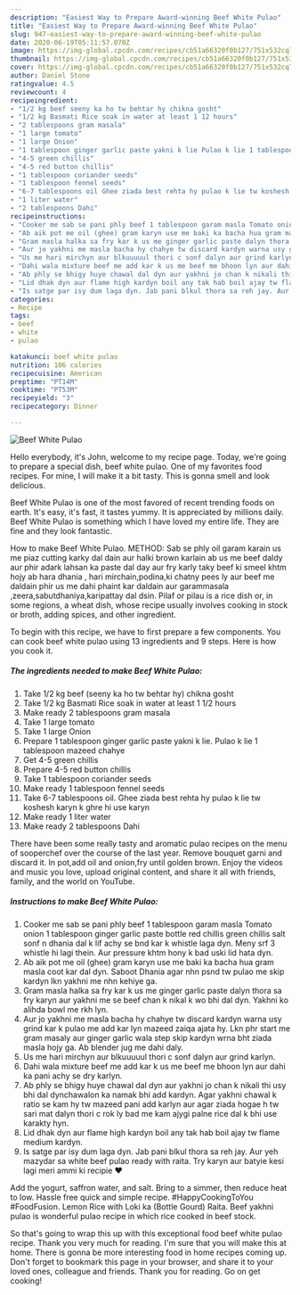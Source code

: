 ```yaml
---
description: "Easiest Way to Prepare Award-winning Beef White Pulao"
title: "Easiest Way to Prepare Award-winning Beef White Pulao"
slug: 947-easiest-way-to-prepare-award-winning-beef-white-pulao
date: 2020-06-19T05:11:57.070Z
image: https://img-global.cpcdn.com/recipes/cb51a66320f0b127/751x532cq70/beef-white-pulao-recipe-main-photo.jpg
thumbnail: https://img-global.cpcdn.com/recipes/cb51a66320f0b127/751x532cq70/beef-white-pulao-recipe-main-photo.jpg
cover: https://img-global.cpcdn.com/recipes/cb51a66320f0b127/751x532cq70/beef-white-pulao-recipe-main-photo.jpg
author: Daniel Stone
ratingvalue: 4.5
reviewcount: 4
recipeingredient:
- "1/2 kg beef seeny ka ho tw behtar hy chikna gosht"
- "1/2 kg Basmati Rice soak in water at least 1 12 hours"
- "2 tablespoons gram masala"
- "1 large tomato"
- "1 large Onion"
- "1 tablespoon ginger garlic paste yakni k lie Pulao k lie 1 tablespoon mazeed chahye"
- "4-5 green chillis"
- "4-5 red button chillis"
- "1 tablespoon coriander seeds"
- "1 tablespoon fennel seeds"
- "6-7 tablespoons oil Ghee ziada best rehta hy pulao k lie tw koshesh karyn k ghre hi use karyn"
- "1 liter water"
- "2 tablespoons Dahi"
recipeinstructions:
- "Cooker me sab se pani phly beef 1 tablespoon garam masla Tomato onion 1 tablespoon ginger garlic paste bottle red chillis green chillis salt sonf n dhania dal k lif achy se bnd kar k whistle laga dyn. Meny srf 3 whistle hi lagi thein. Aur pressure khtm hony k bad uski lid hata dyn."
- "Ab aik pot me oil (ghee) gram karyn use me baki ka bacha hua gram masla coot kar dal dyn. Saboot Dhania agar nhn psnd tw pulao me skip kardyn lkn yakhni me nhn kehiye ga."
- "Gram masla halka sa fry kar k us me ginger garlic paste dalyn thora sa fry karyn aur yakhni me se beef chan k nikal k wo bhi dal dyn. Yakhni ko alihda bowl me rkh lyn."
- "Aur jo yakhni me masla bacha hy chahye tw discard kardyn warna usy grind kar k pulao me add kar lyn mazeed zaiqa ajata hy. Lkn phr start me gram masaly aur ginger garlic wala step skip kardyn wrna bht ziada masla hojy ga. Ab blender jug me dahi daly."
- "Us me hari mirchyn aur blkuuuuul thori c sonf dalyn aur grind karlyn."
- "Dahi wala mixture beef me add kar k us me beef me bhoon lyn aur dahi ka pani achy se dry karlyn."
- "Ab phly se bhigy huye chawal dal dyn aur yakhni jo chan k nikali thi usy bhi dal dynchawalon ka namak bhi add kardyn. Agar yakhni chawal k ratio se kam hy tw mazeed pani add karlyn aur agar ziada hogae h tw sari mat dalyn thori c rok ly bad me kam ajygi palne rice dal k bhi use karakty hyn."
- "Lid dhak dyn aur flame high kardyn boil any tak hab boil ajay tw flame medium kardyn."
- "Is satge par isy dum laga dyn. Jab pani blkul thora sa reh jay. Aur yeh mazydar sa white beef pulao ready with raita. Try karyn aur batyie kesi lagi meri ammi ki recipie ♥️"
categories:
- Recipe
tags:
- beef
- white
- pulao

katakunci: beef white pulao 
nutrition: 106 calories
recipecuisine: American
preptime: "PT14M"
cooktime: "PT53M"
recipeyield: "3"
recipecategory: Dinner

---
```



![Beef White Pulao](https://img-global.cpcdn.com/recipes/cb51a66320f0b127/751x532cq70/beef-white-pulao-recipe-main-photo.jpg)

Hello everybody, it's John, welcome to my recipe page. Today, we're going to prepare a special dish, beef white pulao. One of my favorites food recipes. For mine, I will make it a bit tasty. This is gonna smell and look delicious.

Beef White Pulao is one of the most favored of recent trending foods on earth. It's easy, it's fast, it tastes yummy. It is appreciated by millions daily. Beef White Pulao is something which I have loved my entire life. They are fine and they look fantastic.

How to make Beef White Pulao. METHOD: Sab se phly oil garam karain us me piaz cutting karky dal dain aur halki brown karlain ab us me beef daldy aur phir adark lahsan ka paste dal day aur fry karly taky beef ki smeel khtm hojy ab hara dhania , hari mirchain,podina,ki chatny pees ly aur beef me daldain phir us me dahi phaint kar daldain aur garammasala ,zeera,sabutdhaniya,karipattay dal dsin. Pilaf or pilau is a rice dish or, in some regions, a wheat dish, whose recipe usually involves cooking in stock or broth, adding spices, and other ingredient.


To begin with this recipe, we have to first prepare a few components. You can cook beef white pulao using 13 ingredients and 9 steps. Here is how you cook it.

<!--inarticleads1-->

##### The ingredients needed to make Beef White Pulao:

1. Take 1/2 kg beef (seeny ka ho tw behtar hy) chikna gosht
1. Take 1/2 kg Basmati Rice soak in water at least 1 1/2 hours
1. Make ready 2 tablespoons gram masala
1. Take 1 large tomato
1. Take 1 large Onion
1. Prepare 1 tablespoon ginger garlic paste yakni k lie. Pulao k lie 1 tablespoon mazeed chahye
1. Get 4-5 green chillis
1. Prepare 4-5 red button chillis
1. Take 1 tablespoon coriander seeds
1. Make ready 1 tablespoon fennel seeds
1. Take 6-7 tablespoons oil. Ghee ziada best rehta hy pulao k lie tw koshesh karyn k ghre hi use karyn
1. Make ready 1 liter water
1. Make ready 2 tablespoons Dahi


There have been some really tasty and aromatic pulao recipes on the menu of sooperchef over the course of the last year. Remove bouquet garni and discard it. In pot,add oil and onion,fry until golden brown. Enjoy the videos and music you love, upload original content, and share it all with friends, family, and the world on YouTube. 

<!--inarticleads2-->

##### Instructions to make Beef White Pulao:

1. Cooker me sab se pani phly beef 1 tablespoon garam masla Tomato onion 1 tablespoon ginger garlic paste bottle red chillis green chillis salt sonf n dhania dal k lif achy se bnd kar k whistle laga dyn. Meny srf 3 whistle hi lagi thein. Aur pressure khtm hony k bad uski lid hata dyn.
1. Ab aik pot me oil (ghee) gram karyn use me baki ka bacha hua gram masla coot kar dal dyn. Saboot Dhania agar nhn psnd tw pulao me skip kardyn lkn yakhni me nhn kehiye ga.
1. Gram masla halka sa fry kar k us me ginger garlic paste dalyn thora sa fry karyn aur yakhni me se beef chan k nikal k wo bhi dal dyn. Yakhni ko alihda bowl me rkh lyn.
1. Aur jo yakhni me masla bacha hy chahye tw discard kardyn warna usy grind kar k pulao me add kar lyn mazeed zaiqa ajata hy. Lkn phr start me gram masaly aur ginger garlic wala step skip kardyn wrna bht ziada masla hojy ga. Ab blender jug me dahi daly.
1. Us me hari mirchyn aur blkuuuuul thori c sonf dalyn aur grind karlyn.
1. Dahi wala mixture beef me add kar k us me beef me bhoon lyn aur dahi ka pani achy se dry karlyn.
1. Ab phly se bhigy huye chawal dal dyn aur yakhni jo chan k nikali thi usy bhi dal dynchawalon ka namak bhi add kardyn. Agar yakhni chawal k ratio se kam hy tw mazeed pani add karlyn aur agar ziada hogae h tw sari mat dalyn thori c rok ly bad me kam ajygi palne rice dal k bhi use karakty hyn.
1. Lid dhak dyn aur flame high kardyn boil any tak hab boil ajay tw flame medium kardyn.
1. Is satge par isy dum laga dyn. Jab pani blkul thora sa reh jay. Aur yeh mazydar sa white beef pulao ready with raita. Try karyn aur batyie kesi lagi meri ammi ki recipie ♥️


Add the yogurt, saffron water, and salt. Bring to a simmer, then reduce heat to low. Hassle free quick and simple recipe. #HappyCookingToYou #FoodFusion. Lemon Rice with Loki ka (Bottle Gourd) Raita. Beef yakhni pulao is wonderful pulao recipe in which rice cooked in beef stock. 

So that's going to wrap this up with this exceptional food beef white pulao recipe. Thank you very much for reading. I'm sure that you will make this at home. There is gonna be more interesting food in home recipes coming up. Don't forget to bookmark this page in your browser, and share it to your loved ones, colleague and friends. Thank you for reading. Go on get cooking!
